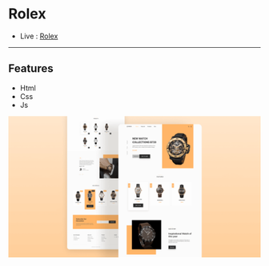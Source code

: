 # Rolex

- Live :  [ Rolex ](https://yosefhassouna2001.github.io/Rolex/)
-------

## Features

- Html
- Css
- Js

<p align="center">
  <a href="https://yosefhassouna2001.github.io/Rolex/" target="_blank">
    <img src="assets/img/Rolex.png" width="600">
  </a>
</p>
